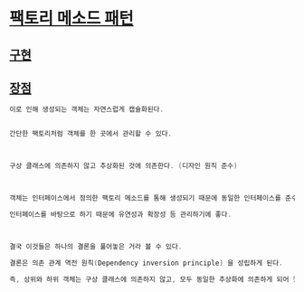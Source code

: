 # [팩토리 메소드 패턴](https://gmlwjd9405.github.io/2018/08/07/factory-method-pattern.html)


## [구현](https://victorydntmd.tistory.com/299)


## [장점](https://mygumi.tistory.com/264)
```java
이로 인해 생성되는 객체는 자연스럽게 캡슐화된다.


간단한 팩토리처럼 객체를 한 곳에서 관리할 수 있다.



구상 클래스에 의존하지 않고 추상화된 것에 의존한다. (디자인 원칙 준수)



객체는 인터페이스에서 정의한 팩토리 메소드를 통해 생성되기 때문에 동일한 인터페이스를 준수한다.

인터페이스를 바탕으로 하기 때문에 유연성과 확장성 등 관리하기에 좋다.



결국 이것들은 하나의 결론을 풀어놓은 거라 볼 수 있다.

결론은 의존 관계 역전 원칙(Dependency inversion principle) 을 성립하게 된다.

즉, 상위와 하위 객체는 구상 클래스에 의존하지 않고, 모두 동일한 추상화에 의존하게 되어 원칙을 성립하게 된다.

```
